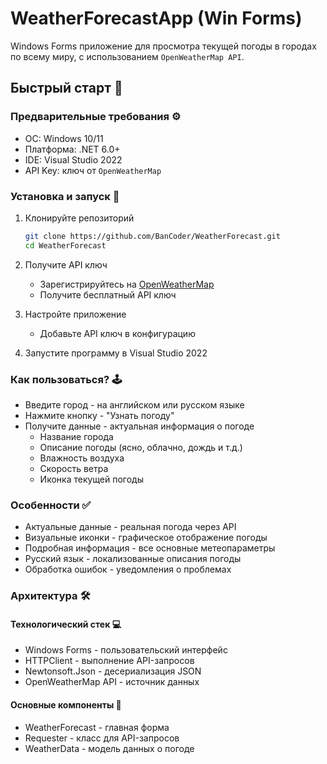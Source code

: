 # WeatherForecastApp (Win Forms)

Windows Forms приложение для просмотра текущей погоды в городах по всему миру, с использованием `OpenWeatherMap API`.

## Быстрый старт 🚀

### Предварительные требования ⚙️
- ОС: Windows 10/11
- Платформа: .NET 6.0+
- IDE: Visual Studio 2022
- API Key: ключ от `OpenWeatherMap`

### Установка и запуск 🔧
1. Клонируйте репозиторий
   ```bash
   git clone https://github.com/BanCoder/WeatherForecast.git
   cd WeatherForecast
   ```

2. Получите API ключ
   - Зарегистрируйтесь на [OpenWeatherMap](https://openweathermap.org/current)
   - Получите бесплатный API ключ 
3. Настройте приложение
   - Добавьте API ключ в конфигурацию 
4. Запустите программу в Visual Studio 2022
   
### Как пользоваться? 🕹️
- Введите город - на английском или русском языке
- Нажмите кнопку - "Узнать погоду"
- Получите данные - актуальная информация о погоде
    - Название города
    - Описание погоды (ясно, облачно, дождь и т.д.)
    - Влажность воздуха
    - Скорость ветра
    - Иконка текущей погоды

### Особенности ✅
- Актуальные данные - реальная погода через API
- Визуальные иконки - графическое отображение погоды
- Подробная информация - все основные метеопараметры
- Русский язык - локализованные описания погоды
- Обработка ошибок - уведомления о проблемах

### Архитектура 🛠️
#### Технологический стек 💻
- Windows Forms - пользовательский интерфейс
- HTTPClient - выполнение API-запросов
- Newtonsoft.Json - десериализация JSON
- OpenWeatherMap API - источник данных

#### Основные компоненты 📃
- WeatherForecast - главная форма
- Requester - класс для API-запросов
- WeatherData - модель данных о погоде

